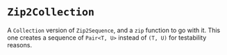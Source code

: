 # `Zip2Collection`

A `Collection` version of `Zip2Sequence`, and a `zip` function to go with it.
This one creates a sequence of `Pair<T, U>` instead of `(T, U)` for testability
reasons.
